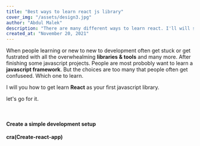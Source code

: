 ```yaml
---
title: "Best ways to learn react js library"
cover_img: "/assets/design3.jpg"
author: "Abdul Malek"
description: "There are many different ways to learn react. I'll will show you simplest way to learn react library."
created_at: "November 20, 2021"
---
```


When people learning or new to new to development often get stuck or get fustrated with all the overwhealming
**libraries & tools** and many more. After finishing some javascript projects. People are most probobly want to learn a **javascript framework**. But the choices are too many that people often get confuseed. Which one to learn.

I will you how to get learn **React** as your first javascript library.

let's go for it.

<br />

#### Create a simple development setup

**cra(Create-react-app)**

